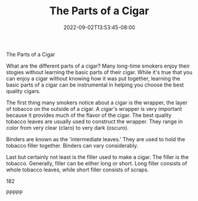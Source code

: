 ﻿---
title: "The Parts of a Cigar"
date: 2022-09-02T13:53:45-08:00
description: "Cigars Tips for Web Success"
featured_image: "/images/Cigars.jpg"
tags: ["Cigars"]
---

The Parts of a Cigar

What are the different parts of a cigar?  Many long-time smokers enjoy their stogies without learning the basic parts of their cigar.  While it's true that you can enjoy a cigar without knowing how it was put together, learning the basic parts of a cigar can be instrumental in helping you choose the best quality cigars.

The first thing many smokers notice about a cigar is the wrapper, the layer of tobacco on the outside of a cigar.  A cigar's wrapper is very important because it provides much of the flavor of the cigar.  The best quality tobacco leaves are usually used to construct the wrapper.  They range in color from very clear (claro) to very dark (oscuro).  

Binders are known as the 'intermediate leaves.'  They are used to hold the tobacco filler together.  Binders can vary considerably.  

Last but certainly not least is the filler used to make a cigar.  The filler is the tobacco.  Generally, filler can be either long or short.  Long filler consists of whole tobacco leaves, while short filler consists of scraps.  

182

PPPPP


